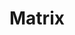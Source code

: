 ---
description: |
  <div style="float:left; padding: 10px"><img src="logo.png" style="max-width: 400px" /></div>
  <p><a href="https://matrix.org">Matrix</a> is an open protocol for secure, decentralised
   communication - defining an end-to-end-encrypted real-time communication layer
   for the open Web suitable for instant messaging, VoIP, microblogging, forums and
   more.  We publish Matrix as an <a href="https://matrix.org/docs/spec">open standard</a> under
   the open governance of the non-profit <a href="https://matrix.org/foundation">Matrix.org Foundation</a>,
   and release Apache-licensed reference implementations of the protocol for server,
   client SDKs, bots, bridges & more.  Some users may recognise Matrix via client
   apps such as Element (https://element.io, formerly Riot).</p>

  <p>Matrix works
   by replicating conversation history across servers which participate in a given
   conversation, ensuring that ownership of the conversation is fully decentralised:
   no single server owns or controls the conversation, just as git repositories are
   cloned equally between all participants.  As a result, you can think of Matrix
   more like a global decentralised object database with realtime pubsub semantics,
   rather than a traditional message-passing protocol.  The protocol defines HTTPS+JSON
   APIs as a baseline, but more efficient transports and encodings are supported
   and encouraged.</p>

  <p>The public Matrix network on the internet has over 44M addressable users 
  spread over ~80K servers, ranging in size from personal RPis through to 
  massive deployments for organisations including Mozilla, Fedora, Ansible, the 
  Wikimedia Foundation, German schools in Schleswig-Holstein & Hamburg, and the 
  entirety of the French Government.</p>
layout: stand
logo: stands/matrix/logo.png
new_this_year: |
  <p>2021 has once again been a busy year in the Matrix world! You can find the massive wrap-up of the year in <a href="https://matrix.org/blog/2021/12/22/the-mega-matrix-holiday-special-2021">our Mega Matrix Holiday Special post</a>.</p>

  <p>
      The key takeaways for 2021 are:
      <ul>
          <li><a href="https://matrix.org/blog/2021/12/22/the-mega-matrix-holiday-special-2021#the-matrix-ecosystem">The Matrix ecosystem kept growing</a> with many organisations deciding to switch to Matrix, and a lot of new healthy community projects</li>
          <li><a href="https://matrix.org/blog/2021/12/22/the-mega-matrix-holiday-special-2021#the-matrix-spec">The Matrix Spec site has been redesigned</a> and the spec itself is going to be released quarterly</li>
          <li><a href="https://matrix.org/blog/2021/12/22/the-mega-matrix-holiday-special-2021#synapse">Synapse has seen a lot of improvements</a> and quite a few exciting features, among which Spaces, Threads, Aggregations, Knocking, and some more technical ones</li>
          <li>A strategy shift towards <a href="https://matrix.org/blog/2021/12/22/the-mega-matrix-holiday-special-2021#a-new-hope-matrix-rust-sdk">matrix-rust-sdk doing all the heavy lifting</a> for most SDKs</li>
          <li><a href="https://matrix.org/blog/2021/12/22/the-mega-matrix-holiday-special-2021#bridges-bots-widgets-and-integration-managers">Easier to use bridges and integrations</a></li>
          <li><a href="https://matrix.org/blog/2021/12/22/the-mega-matrix-holiday-special-2021#dendrite-low-bandwidth-matrix-and-peer-to-peer-matrix">A lot of P2P Matrix work, Dendrite releases, and work on low bandwidth</a></li>
          <li><a href="https://matrix.org/blog/2021/12/22/the-mega-matrix-holiday-special-2021#sync-v3">Blazing fast sync v3</a></li>
          <li><a href="https://matrix.org/blog/2021/12/22/the-mega-matrix-holiday-special-2021#hydrogen">Hydrogen is getting closer to Element in terms of feature parity</a></li>
          <li><a href="https://matrix.org/blog/2021/12/22/the-mega-matrix-holiday-special-2021#end-to-end-encryption">Encryption issues tackling and next gen encryption groundwork</a></li>
          <li><a href="https://matrix.org/blog/2021/12/22/the-mega-matrix-holiday-special-2021#matrix-security">A dedicated security team</a>, in charge among others of coordinating the upcoming independent security audit</li>
          <li><a href="https://matrix.org/blog/2021/12/22/the-mega-matrix-holiday-special-2021#trust-and-safety">Keeping Matrix safe</a> and giving the communities the tools to do it</li>
          <li><a href="https://matrix.org/blog/2021/12/22/the-mega-matrix-holiday-special-2021#openid-connect">A change in Matrix' authentication mechanism</a> to move towards battle-tested standards</li>
          <li><a href="https://matrix.org/blog/2021/12/22/the-mega-matrix-holiday-special-2021#native-matrix-videovoip-conferencing">Native Matrix Group VoIP</a> at last!</li>
          <li><a href="https://matrix.org/blog/2021/12/22/the-mega-matrix-holiday-special-2021#applications-beyond-chat">Applications beyond chat</a> started to emerge, with a lot of potential</li>
      </ul>
  </p>

  <p>What a year!</p>

  <p>Here again you can find our more details plans for 2022 in <a href="https://matrix.org/blog/2021/12/22/the-mega-matrix-holiday-special-2021#2022">our Mega Matrix Holiday Special post</a>. Our primary objectives are:</p>

  <p>
      <ul>
          <li>Client polish and performance including instant launch, fast room joins, Spaces flair, synchronised access controls, bulk joins, subspaces, threads, location share, pinned messages, starred messages, and custom emoji, no less!</li>
          <li>matrix-rust-sdk to power Element iOS, Android, and maybe Web?</li>
          <li>Encryption improvements</li>
          <li>Next-generation MSCs including aggregations, extensible events, sync v3, fast joins, peeking over federation*, extensible profiles, and authentication based on OpenID Connect</li>
          <li>Gitter parity</li>
          <li>Dendrite parity with Synapse</li>
          <li>P2P Matrix to join the normal Matrix network, multihomed accounts, low bandwith and more</li>
          <li>Hydrogen usable as a daily driver, and make it embeddable into existing websites</li>
          <li>Bots and Bridges with End-to-Bridge Encryption, fancy integrations and first-class UI for configuring them</li>
          <li>Trust & Safety to give users the tools to manage abuse within their communities.</li>
          <li>Native Group Voice/Video Conferencing with a standalone conferencing app, a <a href="https://github.com/matrix-org/matrix-doc/pull/3401">MSC3401</a>-capable SFU and adding native group calling to Element</li>
          <li>Border gateways and hardware cross domain gateways to safely link different Matrix federations together.</li>
          <li>Beyond Chat</li>
          <ul>
              <li>Metaverse on Matrix - building out the dream as per above!</li>
              <li>Collaborative editing  - extending Matrix to store trees of events, and collaborate on them in realtime - starting with a collaborative editor!</li>
              <li>File storage in Matrix - building out real-life file storage on top of Matrix.</li>
          </ul>
      </ul>
  </p>
showcase: |
  <p>Matrix is an open protocol for secure decentralised communication, aiming
  to bust open the closed proprietary communication silos (Slack, Teams, Discord,
  WhatsApp etc) which have dominated in recent years.  On our stand you'll be able
  to sync via chat & video conference directly with the core Matrix team, get demos
  of all the latest stuff we've been working on, and generally learn how to liberate
  your communication and join the open Matrix communication network.</p>
themes:
- Office suites and productivity
title: Matrix
website: https://matrix.org
chatroom: matrix
---
